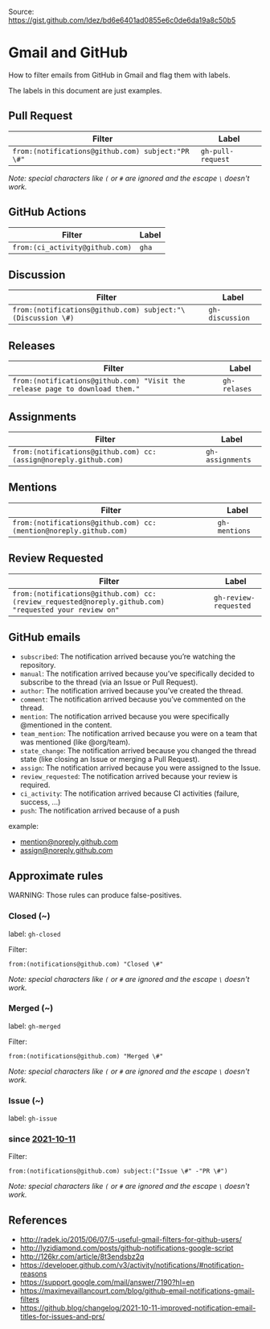 Source: https://gist.github.com/ldez/bd6e6401ad0855e6c0de6da19a8c50b5

# Gmail and GitHub

How to filter emails from GitHub in Gmail and flag them with labels.

The labels in this document are just examples.

## Pull Request

| Filter                                                | Label             |
|-------------------------------------------------------|-------------------|
| ```from:(notifications@github.com) subject:"PR \#"``` | `gh-pull-request` |

_Note: special characters like `(` or `#` are ignored and  the escape `\` doesn't work._


## GitHub Actions

| Filter                              | Label |
|-------------------------------------|-------|
| ```from:(ci_activity@github.com)``` | `gha` |


## Discussion

| Filter                                                          | Label           |
|-----------------------------------------------------------------|-----------------|
| ```from:(notifications@github.com) subject:"\(Discussion \#)``` | `gh-discussion` |


## Releases

| Filter                                                                           | Label        |
|----------------------------------------------------------------------------------|--------------|
| ```from:(notifications@github.com) "Visit the release page to download them."``` | `gh-relases` |


## Assignments

| Filter                                                               | Label            |
|----------------------------------------------------------------------|------------------|
| ```from:(notifications@github.com) cc:(assign@noreply.github.com)``` | `gh-assignments` |


## Mentions

| Filter                                                                | Label         |
|-----------------------------------------------------------------------|---------------|
| ```from:(notifications@github.com) cc:(mention@noreply.github.com)``` | `gh-mentions` |


## Review Requested

| Filter                                                                                                    | Label                 |
|-----------------------------------------------------------------------------------------------------------|-----------------------|
| ```from:(notifications@github.com) cc:(review_requested@noreply.github.com) "requested your review on"``` | `gh-review-requested` |


## GitHub emails

- `subscribed`: The notification arrived because you’re watching the repository.
- `manual`: The notification arrived because you’ve specifically decided to subscribe to the thread (via an Issue or Pull Request).
- `author`: The notification arrived because you’ve created the thread.
- `comment`: The notification arrived because you’ve commented on the thread.
- `mention`: The notification arrived because you were specifically @mentioned in the content.
- `team_mention`: The notification arrived because you were on a team that was mentioned (like @org/team).
- `state_change`: The notification arrived because you changed the thread state (like closing an Issue or merging a Pull Request).
- `assign`: The notification arrived because you were assigned to the Issue.
- `review_requested`: The notification arrived because your review is required.
- `ci_activity`: The notification arrived because CI activities (failure, success, ...)
- `push`: The notification arrived because of a push

example:
- mention@noreply.github.com
- assign@noreply.github.com


## Approximate rules

WARNING: Those rules can produce false-positives.

### Closed (~)

label: `gh-closed`

Filter:
```
from:(notifications@github.com) "Closed \#"
```

_Note: special characters like `(` or `#` are ignored and  the escape `\` doesn't work._

### Merged (~)

label: `gh-merged`

Filter:
```
from:(notifications@github.com) "Merged \#"
```

_Note: special characters like `(` or `#` are ignored and  the escape `\` doesn't work._

### Issue (~)

label: `gh-issue`

### since [2021-10-11](https://github.blog/changelog/2021-10-11-improved-notification-email-titles-for-issues-and-prs/)

Filter:
```
from:(notifications@github.com) subject:("Issue \#" -"PR \#")
```

_Note: special characters like `(` or `#` are ignored and  the escape `\` doesn't work._

## References

- http://radek.io/2015/06/07/5-useful-gmail-filters-for-github-users/
- http://lyzidiamond.com/posts/github-notifications-google-script
- http://126kr.com/article/8t3endsbz2q
- https://developer.github.com/v3/activity/notifications/#notification-reasons
- https://support.google.com/mail/answer/7190?hl=en
- https://maximevaillancourt.com/blog/github-email-notifications-gmail-filters
- https://github.blog/changelog/2021-10-11-improved-notification-email-titles-for-issues-and-prs/